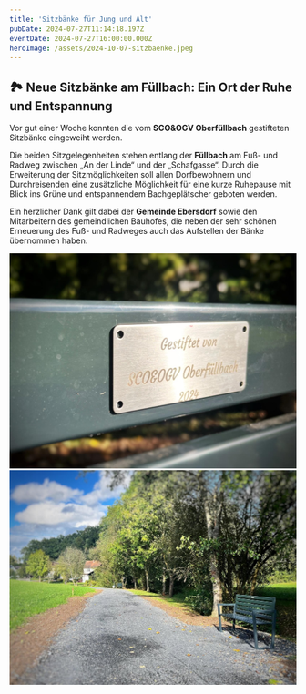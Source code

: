 ```yaml
---
title: 'Sitzbänke für Jung und Alt'
pubDate: 2024-07-27T11:14:18.197Z
eventDate: 2024-07-27T16:00:00.000Z
heroImage: /assets/2024-10-07-sitzbaenke.jpeg
---
```

## 🏞️ Neue Sitzbänke am Füllbach: Ein Ort der Ruhe und Entspannung

Vor gut einer Woche konnten die vom **SCO&OGV Oberfüllbach** gestifteten Sitzbänke eingeweiht werden. 

Die beiden Sitzgelegenheiten stehen entlang der **Füllbach** am Fuß- und Radweg zwischen „An der Linde“ und der „Schafgasse“. Durch die Erweiterung der Sitzmöglichkeiten soll allen Dorfbewohnern und Durchreisenden eine zusätzliche Möglichkeit für eine kurze Ruhepause mit Blick ins Grüne und entspannendem Bachgeplätscher geboten werden. 

Ein herzlicher Dank gilt dabei der **Gemeinde Ebersdorf** sowie den Mitarbeitern des gemeindlichen Bauhofes, die neben der sehr schönen Erneuerung des Fuß- und Radweges auch das Aufstellen der Bänke übernommen haben.


![Gäste sitzen und stehen draußen](./sitzbanke-1.jpeg)
![Gäste sitzen und stehen draußen](./sitzbanke-2.jpeg)